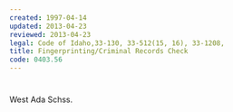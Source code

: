 ```yaml
---
created: 1997-04-14
updated: 2013-04-23
reviewed: 2013-04-23
legal: Code of Idaho,33-130, 33-512(15, 16), 33-1208,
title: Fingerprinting/Criminal Records Check
code: 0403.56
---
```


#  

West Ada Schss.

